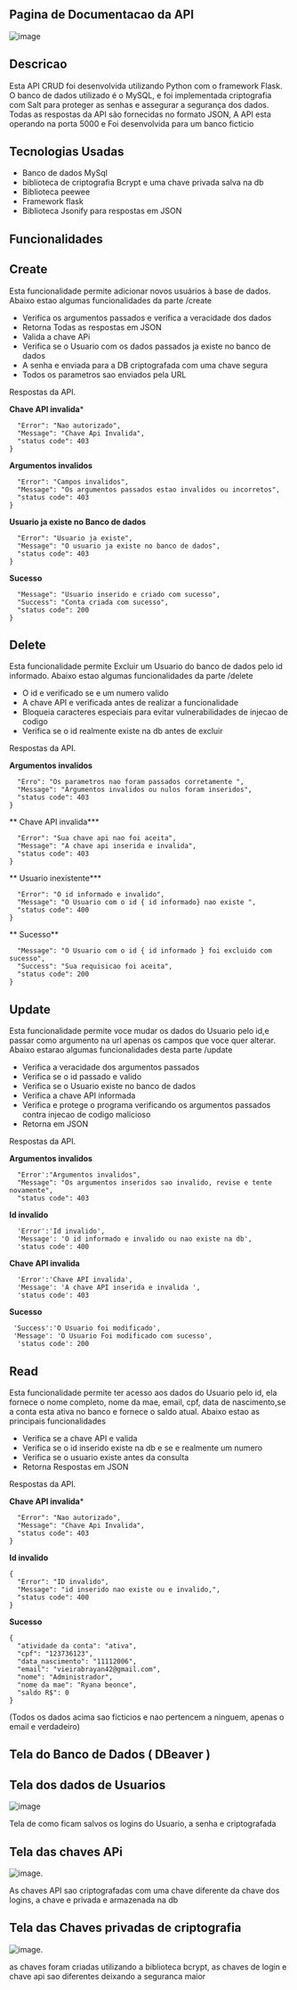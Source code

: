 ## Pagina de Documentacao da API
![image](https://github.com/user-attachments/assets/c6fe231e-d507-4244-9cfa-0ab8ddd42895)

## Descricao 
Esta API CRUD foi desenvolvida utilizando Python com o framework Flask. O banco de dados utilizado é o MySQL, e foi implementada criptografia com Salt para proteger as senhas e assegurar a segurança dos dados. Todas as respostas da API são fornecidas no formato JSON, A API esta operando na porta 5000 e Foi desenvolvida para um banco ficticio 
## Tecnologias Usadas
- Banco de dados MySql
- biblioteca de criptografia Bcrypt e uma chave privada salva na db
- Biblioteca peewee
- Framework flask
- Biblioteca Jsonify para respostas em JSON

## Funcionalidades

## **Create**
Esta funcionalidade permite adicionar novos usuários à base de dados. Abaixo estao algumas funcionalidades da parte /create
- Verifica os argumentos passados e verifica a veracidade dos dados
- Retorna Todas as respostas em JSON
- Valida a chave APi
- Verifica se o Usuario com os dados passados ja existe no banco de dados
- A senha e enviada para a DB criptografada com uma chave segura
- Todos os parametros sao enviados pela URL

Respostas da API.


**Chave API invalida***
```{
  "Error": "Nao autorizado",
  "Message": "Chave Api Invalida",
  "status code": 403
}
```
**Argumentos invalidos**
```{
  "Error": "Campos invalidos",
  "Message": "Os argumentos passados estao invalidos ou incorretos",
  "status code": 403
}
```
**Usuario ja existe no Banco de dados**
```{
  "Error": "Usuario ja existe",
  "Message": "O usuario ja existe no banco de dados",
  "status code": 403
}
```
**Sucesso**
```{
  "Message": "Usuario inserido e criado com sucesso",
  "Success": "Conta criada com sucesso",
  "status code": 200
}
```
## Delete
Esta funcionalidade permite Excluir um Usuario do banco de dados pelo id informado. Abaixo estao algumas funcionalidades da parte /delete
- O id e verificado se e um numero valido
- A chave API e verificada antes de realizar a funcionalidade
- Bloqueia caracteres especiais para evitar vulnerabilidades de injecao de codigo
- Verifica se o id realmente existe na db antes de excluir 

Respostas da API.


**Argumentos invalidos**
```{
  "Erro": "Os parametros nao foram passados corretamente ",
  "Message": "Argumentos invalidos ou nulos foram inseridos",
  "status code": 403
}
```
** Chave API invalida***
```{
  "Error": "Sua chave api nao foi aceita",
  "Message": "A chave api inserida e invalida",
  "status code": 403
}
```
** Usuario inexistente***
```{
  "Error": "O id informado e invalido",
  "Message": "O Usuario com o id { id informado} nao existe ",
  "status code": 400
}
```
** Sucesso**
```{
  "Message": "O Usuario com o id { id informado } foi excluido com sucesso",
  "Success": "Sua requisicao foi aceita",
  "status code": 200
}
```
## Update
Esta funcionalidade permite voce mudar os dados do Usuario pelo id,e passar como argumento na url apenas os campos que voce quer alterar. Abaixo estarao algumas funcionalidades desta parte /update
- Verifica a veracidade dos argumentos passados
- Verifica se o id passado e valido
- Verifica se o Usuario existe no banco de dados
- Verifica a chave API informada
- Verifica e protege o programa verificando os argumentos passados contra injecao de codigo malicioso
- Retorna em JSON

Respostas da API.


**Argumentos invalidos**
```
  "Error':"Argumentos invalidos",
  "Message": "Os argumentos inseridos sao invalido, revise e tente novamente",
  "status code": 403
```
**Id invalido**
```
  'Error':'Id invalido',
  'Message': 'O id informado e invalido ou nao existe na db',
  'status code': 400
```
**Chave API invalida**
```
  'Error':'Chave API invalida',
  'Message': 'A chave API inserida e invalida ',
  'status code': 403
```
**Sucesso**
```
 'Success':'O Usuario foi modificado',
 'Message': 'O Usuario Foi modificado com sucesso',
  'status code': 200
```

## Read 
Esta funcionalidade permite ter acesso aos dados do Usuario pelo id, ela fornece o nome completo, nome da mae, email, cpf, data de nascimento,se a conta esta ativa no banco e fornece o saldo atual. Abaixo estao as principais funcionalidades 
- Verifica se a chave API e valida
- Verifica se o id inserido existe na db e se e realmente um numero
- Verifica se o usuario existe antes da consulta
- Retorna Respostas em  JSON

Respostas da API.

**Chave API invalida***
```{
  "Error": "Nao autorizado",
  "Message": "Chave Api Invalida",
  "status code": 403
}
```

**Id invalido**
```
{
  "Error": "ID invalido",
  "Message": "id inserido nao existe ou e invalido,",
  "status code": 400
}
```
**Sucesso**
```
{
  "atividade da conta": "ativa",
  "cpf": "123736123",
  "data_nascimento": "11112006",
  "email": "vieirabrayan42@gmail.com",
  "nome": "Administrador",
  "nome da mae": "Ryana beonce",
  "saldo R$": 0
}
```
(Todos os dados acima sao ficticios e nao pertencem a ninguem, apenas o email e verdadeiro)

## Tela do Banco de Dados ( DBeaver )

## Tela dos dados de Usuarios 
![image](https://github.com/user-attachments/assets/5d094570-f7bb-42f9-8b31-2d4ca4de43c9)

Tela de como ficam salvos os logins do Usuario, a senha e criptografada 

## Tela das chaves APi

![image](https://github.com/user-attachments/assets/97f0b0c7-c0e2-4c2a-9da3-049a453b0ebb).


As chaves API sao criptografadas com uma chave diferente da chave dos logins, a chave e privada e armazenada na db 

## Tela das Chaves privadas de criptografia 
![image](https://github.com/user-attachments/assets/5d2dab4d-54ba-4962-93c9-37d58e35ad20).


as chaves foram criadas utilizando a biblioteca bcrypt, as chaves de login e chave api sao diferentes deixando a seguranca maior 




